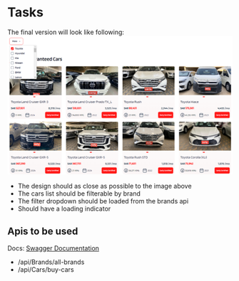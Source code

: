 # Tasks

The final version will look like following:
![image](./images/design.png)

- The design should as close as possible to the image above
- The cars list should be filterable by brand
- The filter dropdown should be loaded from the brands api
- Should have a loading indicator


## Apis to be used

Docs: [Swagger Documentation](http://16.171.71.132/carly-revamp-service/swagger/index.html)

- /api/Brands/all-brands
- /api/Cars/buy-cars
